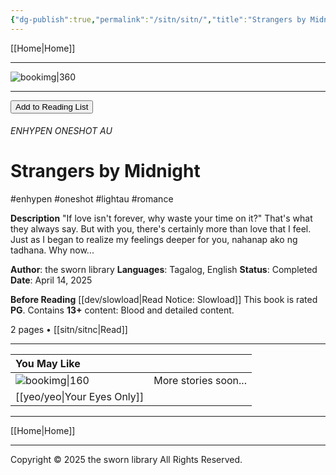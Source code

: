 ```yaml
---
{"dg-publish":true,"permalink":"/sitn/sitn/","title":"Strangers by Midnight"}
---
```



[[Home\|Home]]

***
![bookimg\|360](/img/user/sitn/sitncover.webp)
***

<button id="library-toggle" onclick="toggleLibrary()">Add to Reading List</button>

###### ENHYPEN ONESHOT AU
# Strangers by Midnight
#enhypen #oneshot #lightau #romance

**Description**
"If love isn't forever, why waste your time on it?"
That's what they always say. But with you, there's certainly more than love that I feel. Just as I began to realize my feelings deeper for you, nahanap ako ng tadhana. Why now...

**Author**: the sworn library
**Languages**: Tagalog, English
**Status**: Completed
**Date**: April 14, 2025

**Before Reading**
[[dev/slowload\|Read Notice: Slowload]]
This book is rated **PG**.
Contains **13+** content:
Blood and detailed content.

2 pages • [[sitn/sitnc\|Read]]

***

| You May Like                   |                      |
| :----------------------------- | -------------------- |
| ![bookimg\|160](/img/user/yeo/yeostorage/yeocover.webp) | More stories soon... |
| [[yeo/yeo\|Your Eyes Only]]        |                      |

***

[[Home\|Home]]

***
Copyright © 2025 the sworn library
All Rights Reserved.

<script src="https://starryxoxo.github.io/treeajmgar/src/helpers/addtolist.js"></script> 
<script src="https://starryxoxo.github.io/treeajmgar/src/helpers/protect-images.js"></script>